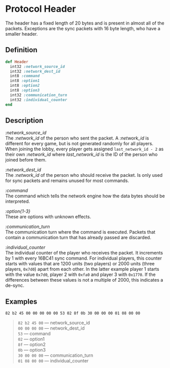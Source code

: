 # Protocol Header

The header has a fixed length of 20 bytes and is present in almost all of the packets. Exceptions are the sync packets with 16 byte length, who have a smaller header.

## Definition

```ruby
def Header
  int32 :network_source_id
  int32 :network_dest_id
  int8 :command
  int8 :option1
  int8 :option2
  int8 :option3
  int32 :communication_turn
  int32 :individual_counter
end
```

## Description

*:network_source_id*<br/>
The *:network_id* of the person who sent the packet. A *:network_id* is different for every game, but is not generated randomly for all players. When joining the lobby, every player gets assigned `last_network_id - 2` as their own *:network_id* where *last_network_id* is the ID of the person who joined before them.

*:network_dest_id*<br/>
The *:network_id* of the person who should receive the packet. Is only used for sync packets and remains unused for most commands.

*:command*<br/>
The command which tells the network engine how the data bytes should be interpreted.

*:option{1-3}*<br/>
These are options with unknown effects.

*:communication_turn*<br/>
The communication turn where the command is executed. Packets that contain a communication turn that has already passed are discarded.

*:individual_counter*<br/>
The individual counter of the player who receives the packet. It increments by 1 with every 16BC41 sync command. For individual players, this counter starts with values that are 1200 units (two players) or 2000 units (three players, `0x7d0`) apart from each other. In the latter example player 1 starts with the value `0x7d0`, player 2 with `0xfa0` and player 3 with `0x1770`. If the differences between these values is not a multiple of 2000, this indicates a de-sync.

## Examples

`82 b2 45 00 00 00 00 00 53 02 8f 0b 30 00 00 00 01 08 00 00`

>`82 b2 45 00` &mdash; network_source_id<br/>
>`00 00 00 00` &mdash; network_dest_id<br/>
>`53` &mdash; command<br/>
>`02` &mdash; option1<br/>
>`8f` &mdash; option2<br/>
>`0b` &mdash; option3<br/>
>`30 00 00 00` &mdash; communication_turn<br/>
>`01 08 00 00` &mdash; individual_counter
